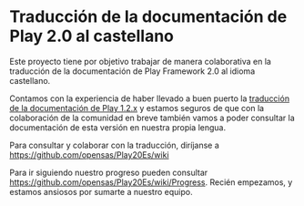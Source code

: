 # Traducción de la documentación de Play 2.0 al castellano

Este proyecto tiene por objetivo trabajar de manera colaborativa en la traducción de la documentación de Play Framework 2.0 al idioma castellano.

Contamos con la experiencia de haber llevado a buen puerto la [traducción de la documentación de Play 1.2.x](http://playdoces.appspot.com) y estamos seguros de que con la colaboración de la comunidad en breve también vamos a poder consultar la documentación de esta versión en nuestra propia lengua.

Para consultar y colaborar con la traducción, diríjanse a <https://github.com/opensas/Play20Es/wiki>

Para ir siguiendo nuestro progreso pueden consultar <https://github.com/opensas/Play20Es/wiki/Progress>. Recién empezamos, y estamos ansiosos por sumarte a nuestro equipo.

